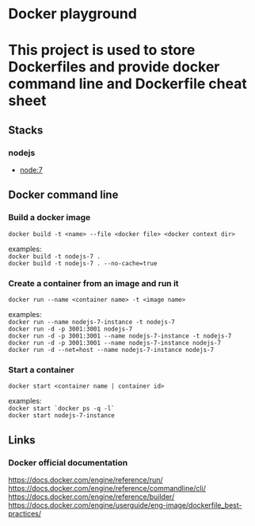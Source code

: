 # Docker playground
# This project is used to store Dockerfiles and provide docker command line and Dockerfile cheat sheet

## Stacks
### nodejs
* [node:7](nodejs/Dockerfile)

## Docker command line
### Build a docker image
`docker build -t <name> --file <docker file> <docker context dir>`

examples:<br />
`docker build -t nodejs-7 .`<br />
`docker build -t nodejs-7 . --no-cache=true`

### Create a container from an image and run it
`docker run --name <container name> -t <image name>`

examples:<br />
`docker run --name nodejs-7-instance -t nodejs-7`<br />
`docker run -d -p 3001:3001 nodejs-7`<br />
`docker run -d -p 3001:3001 --name nodejs-7-instance -t nodejs-7`<br />
`docker run -d -p 3001:3001 --name nodejs-7-instance nodejs-7`<br />
`docker run -d --net=host --name nodejs-7-instance nodejs-7`

### Start a container
`docker start <container name | container id>`

examples:<br />
``docker start `docker ps -q -l` ``<br />
`docker start nodejs-7-instance`

## Links
### Docker official documentation
https://docs.docker.com/engine/reference/run/<br />
https://docs.docker.com/engine/reference/commandline/cli/<br />
https://docs.docker.com/engine/reference/builder/<br />
https://docs.docker.com/engine/userguide/eng-image/dockerfile_best-practices/
